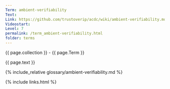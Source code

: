 ```yaml
---
Term: ambient-verifiability
Text: 
Link: https://github.com/trustoverip/acdc/wiki/ambient-verifiability.md
Videostart: 
Level: 7
permalink: /term_ambient-verifiability.html
folder: terms
---
```


{{ page.collection }} - {{ page.Term }}

   {{ page.text }}

{% include_relative glossary/ambient-verifiability.md %}

 {% include links.html %} 
